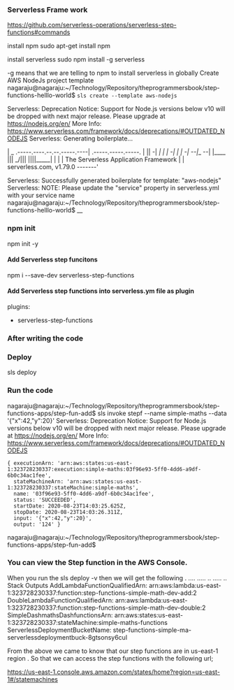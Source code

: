 ### Serverless Frame work

https://github.com/serverless-operations/serverless-step-functions#commands

install npm
sudo apt-get install npm

install serverless
sudo npm install -g serverless

-g means that we are telling to npm to install serverless in globally
Create AWS NodeJs project template
nagaraju@nagaraju:~/Technology/Repository/theprogrammersbook/step-functions-helllo-world$ 
```sls create --template aws-nodejs``` 

Serverless: Deprecation Notice: Support for Node.js versions below v10 will be dropped with next major release. Please upgrade at https://nodejs.org/en/ More Info: https://www.serverless.com/framework/docs/deprecations/#OUTDATED_NODEJS Serverless: Generating boilerplate...

| _ .-----.----.--.--.-----.----| .-----.-----.-----. | || -| _| | | -| _| | -|_ --|__ --| |____ ||| _/||| ||||_____| | | | The Serverless Application Framework | | serverless.com, v1.79.0 -------'

Serverless: Successfully generated boilerplate for template: "aws-nodejs" Serverless: NOTE: Please update the "service" property in serverless.yml with your service name nagaraju@nagaraju:~/Technology/Repository/theprogrammersbook/step-functions-helllo-world$ __

### npm init
npm init -y

#### Add Serverless step funcitons
npm i --save-dev serverless-step-functions

#### Add Serverless step functions into serverless.ym file as plugin
plugins:
  - serverless-step-functions


### After writing the code 

### Deploy
sls deploy

### Run the code

nagaraju@nagaraju:~/Technology/Repository/theprogrammersbook/step-functions-apps/step-fun-add$ sls invoke stepf --name simple-maths --data '{"x":42,"y":20}'
Serverless: Deprecation Notice: Support for Node.js versions below v10 will be dropped with next major release. Please upgrade at https://nodejs.org/en/
            More Info: https://www.serverless.com/framework/docs/deprecations/#OUTDATED_NODEJS
````
{ executionArn: 'arn:aws:states:us-east-1:323728230337:execution:simple-maths:03f96e93-5ff0-4dd6-a9df-6b0c34ac1fee',
  stateMachineArn: 'arn:aws:states:us-east-1:323728230337:stateMachine:simple-maths',
  name: '03f96e93-5ff0-4dd6-a9df-6b0c34ac1fee',
  status: 'SUCCEEDED',
  startDate: 2020-08-23T14:03:25.625Z,
  stopDate: 2020-08-23T14:03:26.311Z,
  input: '{"x":42,"y":20}',
  output: '124' }
````
nagaraju@nagaraju:~/Technology/Repository/theprogrammersbook/step-functions-apps/step-fun-add$ 

### You can view the Step function in the AWS Console.

When you run the sls deploy -v  then we will get the following .
....
.....
..
.....
..
Stack Outputs
AddLambdaFunctionQualifiedArn: arn:aws:lambda:us-east-1:323728230337:function:step-functions-simple-math-dev-add:2
DoubleLambdaFunctionQualifiedArn: arn:aws:lambda:us-east-1:323728230337:function:step-functions-simple-math-dev-double:2
SimpleDashmathsDashfunctionsArn: arn:aws:states:us-east-1:323728230337:stateMachine:simple-maths-functions
ServerlessDeploymentBucketName: step-functions-simple-ma-serverlessdeploymentbuck-8gtsonsy6cul

From the above we came to know that  our step functions are in us-east-1 region .
So that we can access the step functions with the following url;

https://us-east-1.console.aws.amazon.com/states/home?region=us-east-1#/statemachines

  